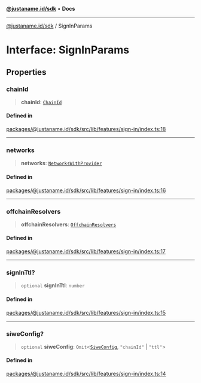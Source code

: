 [**@justaname.id/sdk**](../README.md) • **Docs**

***

[@justaname.id/sdk](../globals.md) / SignInParams

# Interface: SignInParams

## Properties

### chainId

> **chainId**: [`ChainId`](../type-aliases/ChainId.md)

#### Defined in

[packages/@justaname.id/sdk/src/lib/features/sign-in/index.ts:18](https://github.com/JustaName-id/JustaName-sdk/blob/626b4b68604f3125538c424811e641247a5bd58d/packages/@justaname.id/sdk/src/lib/features/sign-in/index.ts#L18)

***

### networks

> **networks**: [`NetworksWithProvider`](../type-aliases/NetworksWithProvider.md)

#### Defined in

[packages/@justaname.id/sdk/src/lib/features/sign-in/index.ts:16](https://github.com/JustaName-id/JustaName-sdk/blob/626b4b68604f3125538c424811e641247a5bd58d/packages/@justaname.id/sdk/src/lib/features/sign-in/index.ts#L16)

***

### offchainResolvers

> **offchainResolvers**: [`OffchainResolvers`](../classes/OffchainResolvers.md)

#### Defined in

[packages/@justaname.id/sdk/src/lib/features/sign-in/index.ts:17](https://github.com/JustaName-id/JustaName-sdk/blob/626b4b68604f3125538c424811e641247a5bd58d/packages/@justaname.id/sdk/src/lib/features/sign-in/index.ts#L17)

***

### signInTtl?

> `optional` **signInTtl**: `number`

#### Defined in

[packages/@justaname.id/sdk/src/lib/features/sign-in/index.ts:15](https://github.com/JustaName-id/JustaName-sdk/blob/626b4b68604f3125538c424811e641247a5bd58d/packages/@justaname.id/sdk/src/lib/features/sign-in/index.ts#L15)

***

### siweConfig?

> `optional` **siweConfig**: `Omit`\<[`SiweConfig`](SiweConfig.md), `"chainId"` \| `"ttl"`\>

#### Defined in

[packages/@justaname.id/sdk/src/lib/features/sign-in/index.ts:14](https://github.com/JustaName-id/JustaName-sdk/blob/626b4b68604f3125538c424811e641247a5bd58d/packages/@justaname.id/sdk/src/lib/features/sign-in/index.ts#L14)
